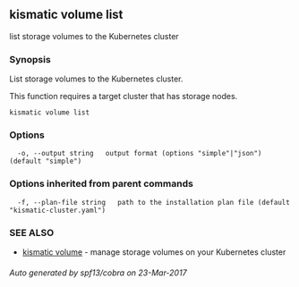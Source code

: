 ## kismatic volume list

list storage volumes to the Kubernetes cluster

### Synopsis


List storage volumes to the Kubernetes cluster.

This function requires a target cluster that has storage nodes.

```
kismatic volume list
```

### Options

```
  -o, --output string   output format (options "simple"|"json") (default "simple")
```

### Options inherited from parent commands

```
  -f, --plan-file string   path to the installation plan file (default "kismatic-cluster.yaml")
```

### SEE ALSO
* [kismatic volume](kismatic_volume.md)	 - manage storage volumes on your Kubernetes cluster

###### Auto generated by spf13/cobra on 23-Mar-2017
